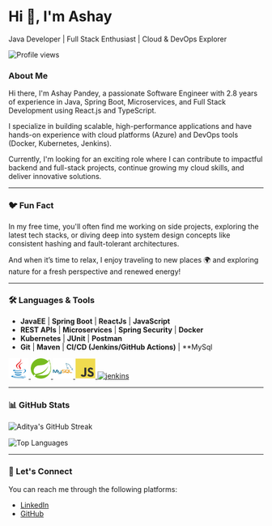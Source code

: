 
# Hi 👋, I'm Ashay

Java Developer | Full Stack Enthusiast | Cloud & DevOps Explorer

![Profile views](https://komarev.com/ghpvc/?username=Ashay0911&label=Profile%20views&color=800080&style=flat)

### About Me

Hi there, I'm Ashay Pandey, a passionate Software Engineer with 2.8 years of experience in Java, Spring Boot, Microservices, and Full Stack Development using React.js and TypeScript.

I specialize in building scalable, high-performance applications and have hands-on experience with cloud platforms (Azure) and DevOps tools (Docker, Kubernetes, Jenkins).

Currently, I'm looking for an exciting role where I can contribute to impactful backend and full-stack projects, continue growing my cloud skills, and deliver innovative solutions.

---

### 🐦 Fun Fact

In my free time, you'll often find me working on side projects, exploring the latest tech stacks, or diving deep into system design concepts like consistent hashing and fault-tolerant architectures.

And when it’s time to relax, I enjoy traveling to new places 🌍 and exploring nature for a fresh perspective and renewed energy!

---

### 🛠️ Languages & Tools

- **JavaEE** | **Spring Boot** | **ReactJs** | **JavaScript**
- **REST APIs** | **Microservices** | **Spring Security** | **Docker**
- **Kubernetes** | **JUnit** | **Postman**
- **Git** | **Maven** | **CI/CD (Jenkins/GitHub Actions)** | **MySql


<p align="left">
  <a href="https://www.java.com" target="_blank" rel="noreferrer">
    <img src="https://raw.githubusercontent.com/devicons/devicon/master/icons/java/java-original.svg" alt="java" width="40" height="40"/>
  </a>
  <a href="https://spring.io/projects/spring-boot" target="_blank" rel="noreferrer">
    <img src="https://raw.githubusercontent.com/devicons/devicon/master/icons/spring/spring-original.svg" alt="spring" width="40" height="40"/>
  </a>
  <a href="https://www.mysql.com/" target="_blank" rel="noreferrer">
    <img src="https://raw.githubusercontent.com/devicons/devicon/master/icons/mysql/mysql-original-wordmark.svg" alt="mysql" width="40" height="40"/>
  </a>
  <a href="https://developer.mozilla.org/en-US/docs/Web/JavaScript" target="_blank" rel="noreferrer">
    <img src="https://raw.githubusercontent.com/devicons/devicon/master/icons/javascript/javascript-original.svg" alt="javascript" width="40" height="40"/>
  </a>
  <a href="https://www.jenkins.io" target="_blank" rel="noreferrer">
    <img src="https://www.vectorlogo.zone/logos/jenkins/jenkins-icon.svg" alt="jenkins" width="40" height="40"/>
  </a>
</p>

---

### 📊 GitHub Stats

<p>
  <img align="center" src="https://github-readme-streak-stats.herokuapp.com/?user=Ashay0911&theme=radical" alt="Aditya's GitHub Streak" />
</p>

<p>
  <img align="center" src="https://github-readme-stats.vercel.app/api/top-langs/?username=Ashay0911&layout=compact&theme=radical" alt="Top Languages" />
</p>

---

### 🚀 Let's Connect

You can reach me through the following platforms:

- [LinkedIn](https://www.linkedin.com/in/ashay-pandey-2b62b4185/)
- [GitHub](https://github.com/Ashay0911)
  
